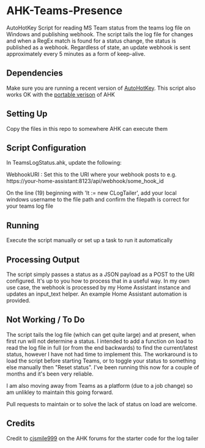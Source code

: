 # AHK-Teams-Presence
AutoHotKey Script for reading MS Team status from the teams log file on Windows and publishing webhook. The script tails the log file for changes and when a RegEx match is found for a status change, the status is published as a webhook. Regardless of state, an update webhook is sent approximately every 5 minutes as a form of keep-alive.

## Dependencies

Make sure you are running a recent version of [AutoHotKey](https://www.autohotkey.com/). This script also works OK with the [portable verison](https://www.portablefreeware.com/index.php?id=217) of AHK

## Setting Up
Copy the files in this repo to somewhere AHK can execute them

## Script Configuration
In TeamsLogStatus.ahk, update the following:

WebhookURI : Set this to the URI where your webhook posts to e.g. https://your-home-assistant:8123/api/webhook/some_hook_id

On the line (19) beginning with 'lt := new CLogTailer', add your local windows username to the file path and confirm the filepath is correct for your teams log file

## Running
Execute the script manually or set up a task to run it automatically

## Processing Output
The script simply passes a status as a JSON payload as a POST to the URI configured. It's up to you how to process that in a useful way. In my own use case, the webhook is processed by my Home Assistant instance and updates an input_text helper. An example Home Assistant automation is provided.

## Not Working / To Do

The script tails the log file (which can get quite large) and at present, when first run will not determine a status. I intended to add a function on load to read the log file in full (or from the end backwards) to find the current/latest status, however I have not had time to implement this. The workaround is to load the script before starting Teams, or to toggle your status to something else manually then "Reset status". I've been running this now for a couple of months and it's been very reliable.

I am also moving away from Teams as a platform (due to a job change) so am unlikley to maintain this going forward.

Pull requests to maintain or to solve the lack of status on load are welcome.

## Credits

Credit to [cjsmile999](https://www.autohotkey.com/boards/memberlist.php?mode=viewprofile&u=75896&sid=f6e2b86cd0ec8262c29d58e99906d3f7) on the AHK forums for the starter code for the log tailer
